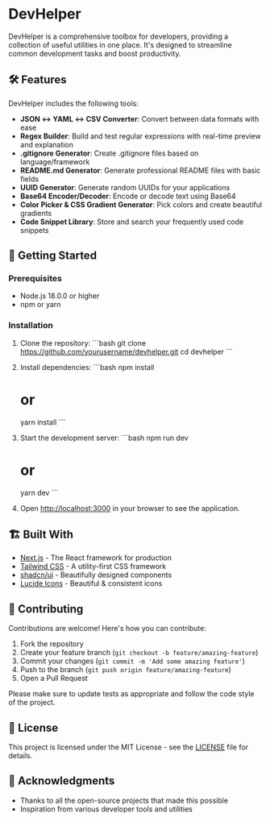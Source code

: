 # DevHelper

DevHelper is a comprehensive toolbox for developers, providing a collection of useful utilities in one place. It's designed to streamline common development tasks and boost productivity.


## 🛠️ Features

DevHelper includes the following tools:

- **JSON ↔️ YAML ↔️ CSV Converter**: Convert between data formats with ease
- **Regex Builder**: Build and test regular expressions with real-time preview and explanation
- **.gitignore Generator**: Create .gitignore files based on language/framework
- **README.md Generator**: Generate professional README files with basic fields
- **UUID Generator**: Generate random UUIDs for your applications
- **Base64 Encoder/Decoder**: Encode or decode text using Base64
- **Color Picker & CSS Gradient Generator**: Pick colors and create beautiful gradients
- **Code Snippet Library**: Store and search your frequently used code snippets

## 🚀 Getting Started

### Prerequisites

- Node.js 18.0.0 or higher
- npm or yarn

### Installation

1. Clone the repository:
   \`\`\`bash
   git clone https://github.com/yourusername/devhelper.git
   cd devhelper
   \`\`\`

2. Install dependencies:
   \`\`\`bash
   npm install
   # or
   yarn install
   \`\`\`

3. Start the development server:
   \`\`\`bash
   npm run dev
   # or
   yarn dev
   \`\`\`

4. Open [http://localhost:3000](http://localhost:3000) in your browser to see the application.

## 🏗️ Built With

- [Next.js](https://nextjs.org/) - The React framework for production
- [Tailwind CSS](https://tailwindcss.com/) - A utility-first CSS framework
- [shadcn/ui](https://ui.shadcn.com/) - Beautifully designed components
- [Lucide Icons](https://lucide.dev/) - Beautiful & consistent icons



## 🤝 Contributing

Contributions are welcome! Here's how you can contribute:

1. Fork the repository
2. Create your feature branch (`git checkout -b feature/amazing-feature`)
3. Commit your changes (`git commit -m 'Add some amazing feature'`)
4. Push to the branch (`git push origin feature/amazing-feature`)
5. Open a Pull Request

Please make sure to update tests as appropriate and follow the code style of the project.

## 📝 License

This project is licensed under the MIT License - see the [LICENSE](LICENSE) file for details.

## 🙏 Acknowledgments

- Thanks to all the open-source projects that made this possible
- Inspiration from various developer tools and utilities
